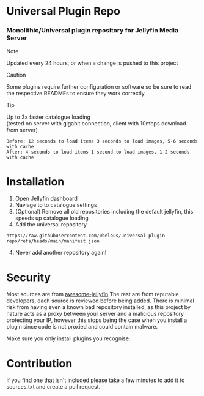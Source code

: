 # Universal Plugin Repo
### Monolithic/Universal plugin repository for Jellyfin Media Server

> [!NOTE]
> Updated every 24 hours, or when a change is pushed to this project

> [!CAUTION]
> Some plugins require further configuration or software so be sure to read the respective READMEs to ensure they work correctly

> [!TIP]
> Up to 3x faster catalogue loading <br>
> (tested on server with gigabit connection, client with 10mbps download from server)

```
Before: 12 seconds to load items 3 seconds to load images, 5-6 seconds with cache
After: 4 seconds to load items 1 second to load images, 1-2 seconds with cache
```

# Installation
1. Open Jellyfin dashboard
2. Naviage to to catalogue settings
3. (Optional) Remove all old repositories including the default jellyfin, this speeds up catalogue loading
4. Add the universal repository
```
https://raw.githubusercontent.com/0belous/universal-plugin-repo/refs/heads/main/manifest.json
```
4. Never add another repository again!

# Security
Most sources are from [awesome-jellyfin](https://github.com/awesome-jellyfin/awesome-jellyfin)
The rest are from reputable developers, each source is reviewed before being added.
There is minimal risk from having even a known bad repository installed, as this project by nature acts as a proxy between your server and a malicious repository protecting your IP, however this stops being the case when you install a plugin since code is not proxied and could contain malware.

Make sure you only install plugins you recognise.

# Contribution
If you find one that isn't included please take a few minutes to add it to sources.txt and create a pull request.
